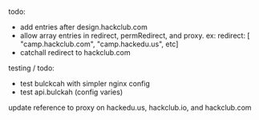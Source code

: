 todo:

- add entries after design.hackclub.com
- allow array entries in redirect, permRedirect, and proxy. ex: redirect: [ "camp.hackclub.com", "camp.hackedu.us", etc]
- catchall redirect to hackclub.com

testing / todo:

- test bulckcah with simpler nginx config
- test api.bulckah (config varies)

update reference to proxy on hackedu.us, hackclub.io, and hackclub.com
